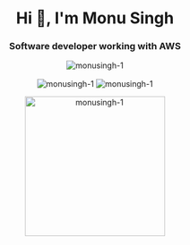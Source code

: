 <h1 align="center">Hi 👋, I'm Monu Singh</h1>
<h3 align="center">Software developer working with AWS</h3>

<p align="center"> <img src="https://komarev.com/ghpvc/?username=monusingh-1&label=Profile%20views&color=0e75b6&style=flat" alt="monusingh-1" /> </p>


<p align="center" >
  <img align="center" src="https://github-readme-streak-stats.herokuapp.com/?user=monusingh-1&" alt="monusingh-1" /> 
  <img align="center" src="https://github-readme-stats.vercel.app/api?username=mmonusingh-1&show_icons=true&locale=en" alt="monusingh-1" />
 
</p>

<p align="center" >
   <img align="center" src="https://quotes-github-readme.vercel.app/api?type=vetical&theme=light" alt="monusingh-1"  height=250/>

</p>





![]()

